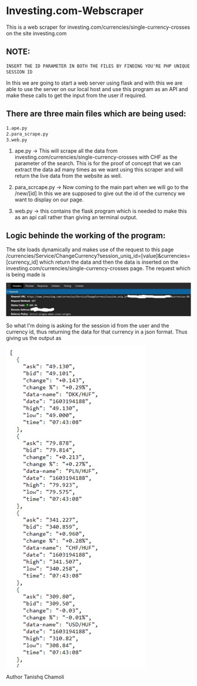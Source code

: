 # Investing.com-Webscraper
This is a web scraper for investing.com/currencies/single-currency-crosses on the site investing.com

## NOTE:
    INSERT THE ID PARAMETER IN BOTH THE FILES BY FINDING YOU'RE PHP UNIQUE SESSION ID

In this we are going to start a web server using flask and with this we are able to use the server on our local host and use this program as an API and make these calls to get the input from the user if required.

## There are three main files which are being used:
    1.ape.py
    2.para_scrape.py
    3.web.py

1. ape.py -> This will scrape all the data from investing.com/currencies/single-currency-crosses with CHF as the parameter of the search.
This is for the proof of concept that we can extract the data ad many times as we want using this scraper and will return the
live data from the website as well.


2. para_scrcape.py -> Now coming to the main part when we will go to the /new/[id]
In this we are supposed to give out the id of the currency we want to display on our page.

3. web.py -> this contains the flask program which is needed to make this as an api call rather than giving an terminal output.

## Logic behinde the working of the program:
The site loads dynamically and makes use of the request to this page 
/currencies/Service/ChangeCurrency?session_uniq_id=[value]&currencies=[currency_id]
which return the data and then the data is inserted on the 
investing.com/currencies/single-currency-crosses page.
The request which is being made is

![alt text](https://github.com/TanishqChamoli/Investing.com-Webscraper/blob/main/Images/Request.jpg)

So what I'm doing is asking for the session id from the user and the currency id, thus returning the data for that currency in a json format.
Thus giving us the output as

![alt text](https://github.com/TanishqChamoli/Investing.com-Webscraper/blob/main/Images/Output.png)


Author Tanishq Chamoli
